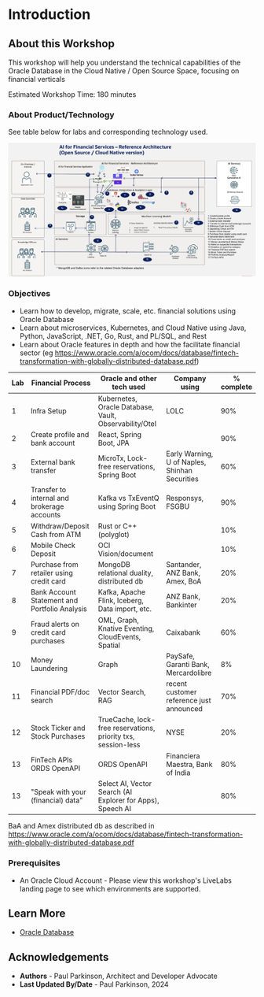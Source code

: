 # Introduction

## About this Workshop

[](youtube:v0nYRueADbo)

This workshop will help you understand the technical capabilities of the Oracle Database in the Cloud Native / Open Source Space, focusing on financial verticals

Estimated Workshop Time: 180 minutes

### About Product/Technology

See table below for labs and corresponding technology used.

![Microservices Architecture](./images/architecture.png " ")

[//]: # (If you would like to watch us do the workshop, click [here]&#40;https://youtu.be/yLBEPjOWaz0&#41;.)

### Objectives


- Learn how to develop, migrate, scale, etc. financial solutions using Oracle Database 
- Learn about microservices, Kubernetes, and Cloud Native using Java, Python, JavaScript, .NET, Go, Rust, and PL/SQL, and Rest
- Learn about Oracle features in depth and how the facilitate financial sector (eg https://www.oracle.com/a/ocom/docs/database/fintech-transformation-with-globally-distributed-database.pdf)

| Lab | Financial Process                             | Oracle and other tech used                                    | Company using                                  | % complete |
|-----|-----------------------------------------------|---------------------------------------------------------------|------------------------------------------------|------------|
| 1   | Infra Setup                                   | Kubernetes, Oracle Database, Vault, Observability/Otel        | LOLC                                           | 90%        |
| 2   | Create profile and bank account               | React, Spring Boot, JPA                                       |                                                | 90%        |
| 3   | External bank transfer                        | MicroTx, Lock-free reservations, Spring Boot                  | Early Warning, U of Naples, Shinhan Securities | 60%        |
| 4   | Transfer to internal and brokerage accounts   | Kafka vs TxEventQ using Spring Boot                           | Responsys, FSGBU                               | 90%        |
| 5   | Withdraw/Deposit Cash from ATM                | Rust or C++ (polyglot)                                        |                                                | 10%        |
| 6   | Mobile Check Deposit                          | OCI Vision/document                                           |                                                | 10%        |
| 7   | Purchase from retailer using credit card      | MongoDB relational duality, distributed db                    | Santander, ANZ Bank, Amex, BoA                 | 20%        |
| 8   | Bank Account Statement and Portfolio Analysis | Kafka, Apache Flink, Iceberg, Data import, etc.               | ANZ Bank, Bankinter                            | 20%        |
| 9   | Fraud alerts on credit card purchases         | OML, Graph, Knative Eventing, CloudEvents, Spatial            | Caixabank                                      | 60%        |
| 10  | Money Laundering                              | Graph                                                         | PaySafe, Garanti Bank, Mercardolibre           | 8%         |
| 11  | Financial PDF/doc search                      | Vector Search, RAG                                            | recent customer reference just announced       | 70%        |
| 12  | Stock Ticker and Stock Purchases              | TrueCache, lock-free reservations, priority txs, session-less | NYSE                                           | 20%        |
| 13  | FinTech APIs ORDS OpenAPI                     | ORDS OpenAPI                                                  | Financiera Maestra, Bank of India              | 80%        |
| 13  | "Speak with your (financial) data"            | Select AI, Vector Search (AI Explorer for Apps), Speech AI    |                                                | 80%        |



BaA and Amex distributed db as described in https://www.oracle.com/a/ocom/docs/database/fintech-transformation-with-globally-distributed-database.pdf


### Prerequisites

 - An Oracle Cloud Account - Please view this workshop's LiveLabs landing page to see which environments are supported.

## Learn More

* [Oracle Database](https://bit.ly/mswsdatabase)

## Acknowledgements
* **Authors** - Paul Parkinson, Architect and Developer Advocate
* **Last Updated By/Date** - Paul Parkinson, 2024
